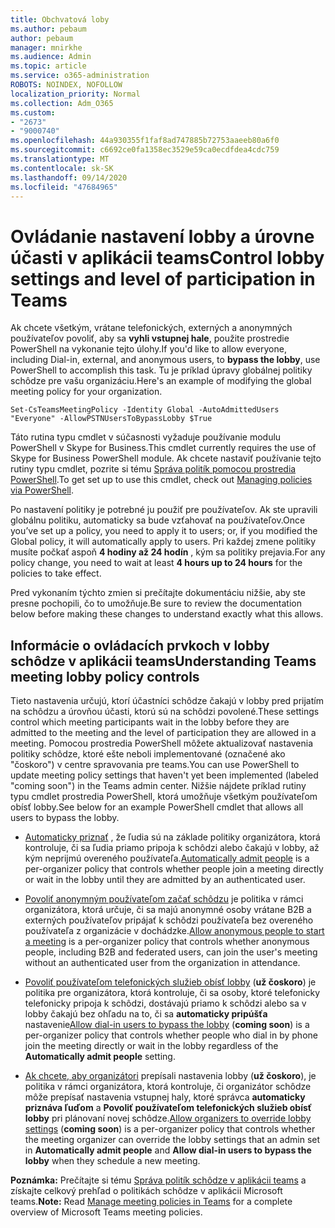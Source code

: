 ```yaml
---
title: Obchvatová loby
ms.author: pebaum
author: pebaum
manager: mnirkhe
ms.audience: Admin
ms.topic: article
ms.service: o365-administration
ROBOTS: NOINDEX, NOFOLLOW
localization_priority: Normal
ms.collection: Adm_O365
ms.custom:
- "2673"
- "9000740"
ms.openlocfilehash: 44a930355f1faf8ad747885b72753aaeeb80a6f0
ms.sourcegitcommit: c6692ce0fa1358ec3529e59ca0ecdfdea4cdc759
ms.translationtype: MT
ms.contentlocale: sk-SK
ms.lasthandoff: 09/14/2020
ms.locfileid: "47684965"
---
```

# <a name="control-lobby-settings-and-level-of-participation-in-teams"></a><span data-ttu-id="5750d-102">Ovládanie nastavení lobby a úrovne účasti v aplikácii teams</span><span class="sxs-lookup"><span data-stu-id="5750d-102">Control lobby settings and level of participation in Teams</span></span>

<span data-ttu-id="5750d-103">Ak chcete všetkým, vrátane telefonických, externých a anonymných používateľov povoliť, aby sa **vyhli vstupnej hale**, použite prostredie PowerShell na vykonanie tejto úlohy.</span><span class="sxs-lookup"><span data-stu-id="5750d-103">If you'd like to allow everyone, including Dial-in, external, and anonymous users, to **bypass the lobby**, use PowerShell to accomplish this task.</span></span> <span data-ttu-id="5750d-104">Tu je príklad úpravy globálnej politiky schôdze pre vašu organizáciu.</span><span class="sxs-lookup"><span data-stu-id="5750d-104">Here's an example of modifying the global meeting policy for your organization.</span></span>

`Set-CsTeamsMeetingPolicy -Identity Global -AutoAdmittedUsers "Everyone" -AllowPSTNUsersToBypassLobby $True`

<span data-ttu-id="5750d-105">Táto rutina typu cmdlet v súčasnosti vyžaduje používanie modulu PowerShell v Skype for Business.</span><span class="sxs-lookup"><span data-stu-id="5750d-105">This cmdlet currently requires the use of Skype for Business PowerShell module.</span></span> <span data-ttu-id="5750d-106">Ak chcete nastaviť používanie tejto rutiny typu cmdlet, pozrite si tému [Správa politík pomocou prostredia PowerShell](https://docs.microsoft.com/microsoftteams/teams-powershell-overview#managing-policies-via-powershell).</span><span class="sxs-lookup"><span data-stu-id="5750d-106">To get set up to use this cmdlet, check out [Managing policies via PowerShell](https://docs.microsoft.com/microsoftteams/teams-powershell-overview#managing-policies-via-powershell).</span></span>

<span data-ttu-id="5750d-107">Po nastavení politiky je potrebné ju použiť pre používateľov. Ak ste upravili globálnu politiku, automaticky sa bude vzťahovať na používateľov.</span><span class="sxs-lookup"><span data-stu-id="5750d-107">Once you’ve set up a policy, you need to apply it to users; or, if you modified the Global policy, it will automatically apply to users.</span></span> <span data-ttu-id="5750d-108">Pri každej zmene politiky musíte počkať aspoň **4 hodiny až 24 hodín** , kým sa politiky prejavia.</span><span class="sxs-lookup"><span data-stu-id="5750d-108">For any policy change, you need to wait at least **4 hours up to 24 hours** for the policies to take effect.</span></span> 

<span data-ttu-id="5750d-109">Pred vykonaním týchto zmien si prečítajte dokumentáciu nižšie, aby ste presne pochopili, čo to umožňuje.</span><span class="sxs-lookup"><span data-stu-id="5750d-109">Be sure to review the documentation below before making these changes to understand exactly what this allows.</span></span>


## <a name="understanding-teams-meeting-lobby-policy-controls"></a><span data-ttu-id="5750d-110">Informácie o ovládacích prvkoch v lobby schôdze v aplikácii teams</span><span class="sxs-lookup"><span data-stu-id="5750d-110">Understanding Teams meeting lobby policy controls</span></span>

<span data-ttu-id="5750d-111">Tieto nastavenia určujú, ktorí účastníci schôdze čakajú v lobby pred prijatím na schôdzu a úrovňou účasti, ktorú sú na schôdzi povolené.</span><span class="sxs-lookup"><span data-stu-id="5750d-111">These settings control which meeting participants wait in the lobby before they are admitted to the meeting and the level of participation they are allowed in a meeting.</span></span> <span data-ttu-id="5750d-112">Pomocou prostredia PowerShell môžete aktualizovať nastavenia politiky schôdze, ktoré ešte neboli implementované (označené ako "čoskoro") v centre spravovania pre teams.</span><span class="sxs-lookup"><span data-stu-id="5750d-112">You can use PowerShell to update meeting policy settings that haven't yet been implemented (labeled "coming soon") in the Teams admin center.</span></span> <span data-ttu-id="5750d-113">Nižšie nájdete príklad rutiny typu cmdlet prostredia PowerShell, ktorá umožňuje všetkým používateľom obísť lobby.</span><span class="sxs-lookup"><span data-stu-id="5750d-113">See below for an example PowerShell cmdlet that allows all users to bypass the lobby.</span></span>

- <span data-ttu-id="5750d-114">[Automaticky priznať](https://docs.microsoft.com/microsoftteams/meeting-policies-in-teams#automatically-admit-people) , že ľudia sú na základe politiky organizátora, ktorá kontroluje, či sa ľudia priamo pripoja k schôdzi alebo čakajú v lobby, až kým neprijmú overeného používateľa.</span><span class="sxs-lookup"><span data-stu-id="5750d-114">[Automatically admit people](https://docs.microsoft.com/microsoftteams/meeting-policies-in-teams#automatically-admit-people) is a per-organizer policy that controls whether people join a meeting directly or wait in the lobby until they are admitted by an authenticated user.</span></span>

- <span data-ttu-id="5750d-115">[Povoliť anonymným používateľom začať schôdzu](https://docs.microsoft.com/microsoftteams/meeting-policies-in-teams#allow-anonymous-people-to-start-a-meeting) je politika v rámci organizátora, ktorá určuje, či sa majú anonymné osoby vrátane B2B a externých používateľov pripájať k schôdzi používateľa bez overeného používateľa z organizácie v dochádzke.</span><span class="sxs-lookup"><span data-stu-id="5750d-115">[Allow anonymous people to start a meeting](https://docs.microsoft.com/microsoftteams/meeting-policies-in-teams#allow-anonymous-people-to-start-a-meeting) is a per-organizer policy that controls whether anonymous people, including B2B and federated users, can join the user's meeting without an authenticated user from the organization in attendance.</span></span>

- <span data-ttu-id="5750d-116">[Povoliť používateľom telefonických služieb obísť lobby](https://docs.microsoft.com/microsoftteams/meeting-policies-in-teams#allow-dial-in-users-to-bypass-the-lobby-coming-soon) (**už čoskoro**) je politika pre organizátora, ktorá kontroluje, či sa osoby, ktoré telefonicky telefonicky pripoja k schôdzi, dostávajú priamo k schôdzi alebo sa v lobby čakajú bez ohľadu na to, či sa **automaticky pripúšťa** nastavenie</span><span class="sxs-lookup"><span data-stu-id="5750d-116">[Allow dial-in users to bypass the lobby](https://docs.microsoft.com/microsoftteams/meeting-policies-in-teams#allow-dial-in-users-to-bypass-the-lobby-coming-soon) (**coming soon**) is a per-organizer policy that controls whether people who dial in by phone join the meeting directly or wait in the lobby regardless of the **Automatically admit people** setting.</span></span>

- <span data-ttu-id="5750d-117">[Ak chcete, aby organizátori](https://docs.microsoft.com/microsoftteams/meeting-policies-in-teams#allow-organizers-to-override-lobby-settings-coming-soon) prepísali nastavenia lobby (**už čoskoro**), je politika v rámci organizátora, ktorá kontroluje, či organizátor schôdze môže prepísať nastavenia vstupnej haly, ktoré správca **automaticky priznáva ľuďom** a **Povoliť používateľom telefonických služieb obísť lobby** pri plánovaní novej schôdze.</span><span class="sxs-lookup"><span data-stu-id="5750d-117">[Allow organizers to override lobby settings](https://docs.microsoft.com/microsoftteams/meeting-policies-in-teams#allow-organizers-to-override-lobby-settings-coming-soon) (**coming soon**) is a per-organizer policy that controls whether the meeting organizer can override the lobby settings that an admin set in **Automatically admit people** and **Allow dial-in users to bypass the lobby** when they schedule a new meeting.</span></span>

<span data-ttu-id="5750d-118">**Poznámka:** Prečítajte si tému [Správa politík schôdze v aplikácii teams](https://docs.microsoft.com/microsoftteams/meeting-policies-in-teams) a získajte celkový prehľad o politikách schôdze v aplikácii Microsoft teams.</span><span class="sxs-lookup"><span data-stu-id="5750d-118">**Note:** Read [Manage meeting policies in Teams](https://docs.microsoft.com/microsoftteams/meeting-policies-in-teams) for a complete overview of Microsoft Teams meeting policies.</span></span>
